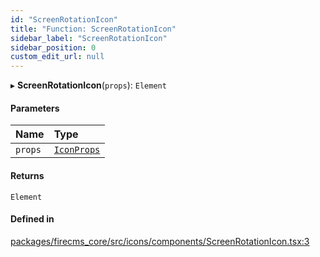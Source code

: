 ```yaml
---
id: "ScreenRotationIcon"
title: "Function: ScreenRotationIcon"
sidebar_label: "ScreenRotationIcon"
sidebar_position: 0
custom_edit_url: null
---
```


▸ **ScreenRotationIcon**(`props`): `Element`

#### Parameters

| Name | Type |
| :------ | :------ |
| `props` | [`IconProps`](../types/IconProps.md) |

#### Returns

`Element`

#### Defined in

[packages/firecms_core/src/icons/components/ScreenRotationIcon.tsx:3](https://github.com/FireCMSco/firecms/blob/d45f3739/packages/firecms_core/src/icons/components/ScreenRotationIcon.tsx#L3)
